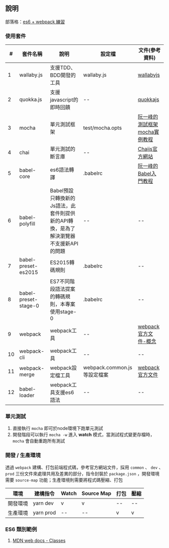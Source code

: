 ## 說明 ##
部落格：[es6 + webpack 練習](https://partypeopleland.github.io/artblog/2018/04/09/es6+webpack%E7%B7%B4%E7%BF%92/)


### 使用套件

| #| 套件名稱 | 說明 | 設定檔 | 文件(參考資料) |
|---|---|---|---|---|
| 1 |wallaby.js | 支援TDD、BDD開發的工具 | wallaby.js | [wallabyjs](https://wallabyjs.com/docs/) |
| 2 |quokka.js | 支援javascript的即時回饋 | -- | [quokkajs](https://quokkajs.com/docs/) |
| 3 | mocha | 單元測試框架 | test/mocha.opts | [阮一峰的測試框架mocha實例教程](http://www.ruanyifeng.com/blog/2015/12/a-mocha-tutorial-of-examples.html)|
| 4 | chai | 單元測試的斷言庫 | -- | [Chaijs官方網站](http://www.chaijs.com/)|
| 5 | babel-core | es6語法轉譯 | .babelrc | [阮一峰的Babel入門教程](http://www.ruanyifeng.com/blog/2016/01/babel.html) |
| 6 | babel-polyfill | Babel預設只轉換新的Js語法，此套件則提供新的API轉換，是為了解決瀏覽器不支援新API的問題 | -- | -- |
| 7 | babel-preset-es2015 | ES2015轉碼規則 | .babelrc | -- |
| 8 | babel-preset-stage-0 | ES7不同階段語法提案的轉碼規則，本專案使用stage-0 | .babelrc | -- |
| 9 | webpack | webpack工具 | -- | [webpack官方文件-概念](https://doc.webpack-china.org/concepts/) |
| 10 | webpack-cli | webpack工具 | -- | -- |
| 11 | webpack-merge | webpack設定檔工具 | webpack.common.js等設定檔案 | [webpack官方文件](https://doc.webpack-china.org/guides/production/) |
| 12 | babel-loader | webpack工具支援es6語法 | -- | -- |


### 單元測試 ###
1. 直接執行 `mocha` 即可於node環境下跑單元測試
1. 開發階段可以執行 `mocha -w` 進入 **watch** 模式，當測試程式變更存檔時， `mocha` 會自動重跑所有測試

### 開發 / 生產環境 ###
透過 `webpack` 建構、打包前端程式碼，參考官方網站文件，採用 `common` 、 `dev` 、 `prod` 三份文件來處理共用及差異的部分，指令封裝於 `package.json` ，開發環境需要 `source-map` 功能；生產環境則需要將程式碼壓縮、打包

| 環境 | 建構指令 | Watch | Source Map | 打包 | 壓縮 |
|---|---|---|---|---|---|
| 開發環境 | yarn dev | v | v | -- | -- |
| 生產環境 | yarn prod | -- | -- | v | v |

### ES6 類別範例 ###
1. [MDN web docs - Classes](https://developer.mozilla.org/zh-TW/docs/Web/JavaScript/Reference/Classes)

